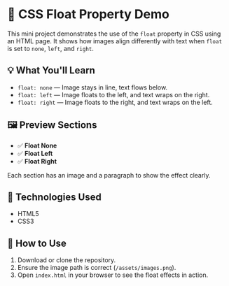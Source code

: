 # 🧭 CSS Float Property Demo

This mini project demonstrates the use of the `float` property in CSS using an HTML page. It shows how images align differently with text when `float` is set to `none`, `left`, and `right`.


## 💡 What You'll Learn

- `float: none` — Image stays in line, text flows below.
- `float: left` — Image floats to the left, and text wraps on the right.
- `float: right` — Image floats to the right, and text wraps on the left.

## 🖼️ Preview Sections

- ✅ **Float None**
- ✅ **Float Left**
- ✅ **Float Right**

Each section has an image and a paragraph to show the effect clearly.

## 📌 Technologies Used

- HTML5
- CSS3

## 🚀 How to Use

1. Download or clone the repository.
2. Ensure the image path is correct (`/assets/images.png`).
3. Open `index.html` in your browser to see the float effects in action.


